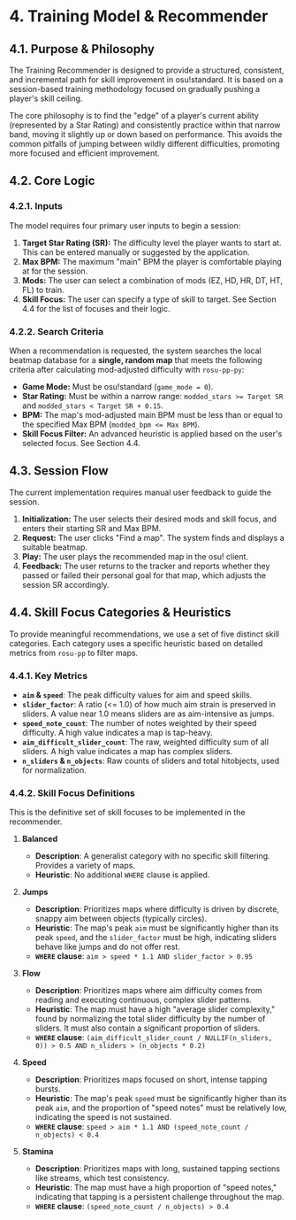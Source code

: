# 4. Training Model & Recommender

## 4.1. Purpose & Philosophy

The Training Recommender is designed to provide a structured, consistent, and incremental path for skill improvement in osu!standard. It is based on a session-based training methodology focused on gradually pushing a player's skill ceiling.

The core philosophy is to find the "edge" of a player's current ability (represented by a Star Rating) and consistently practice within that narrow band, moving it slightly up or down based on performance. This avoids the common pitfalls of jumping between wildly different difficulties, promoting more focused and efficient improvement.

## 4.2. Core Logic

### 4.2.1. Inputs

The model requires four primary user inputs to begin a session:
1.  **Target Star Rating (SR):** The difficulty level the player wants to start at. This can be entered manually or suggested by the application.
2.  **Max BPM:** The maximum "main" BPM the player is comfortable playing at for the session.
3.  **Mods:** The user can select a combination of mods (EZ, HD, HR, DT, HT, FL) to train.
4.  **Skill Focus:** The user can specify a type of skill to target. See Section 4.4 for the list of focuses and their logic.

### 4.2.2. Search Criteria

When a recommendation is requested, the system searches the local beatmap database for a **single, random map** that meets the following criteria after calculating mod-adjusted difficulty with `rosu-pp-py`:
-   **Game Mode:** Must be osu!standard (`game_mode = 0`).
-   **Star Rating:** Must be within a narrow range: `modded_stars >= Target SR` and `modded_stars < Target SR + 0.15`.
-   **BPM:** The map's mod-adjusted main BPM must be less than or equal to the specified Max BPM (`modded_bpm <= Max BPM`).
-   **Skill Focus Filter:** An advanced heuristic is applied based on the user's selected focus. See Section 4.4.

## 4.3. Session Flow

The current implementation requires manual user feedback to guide the session.
1.  **Initialization:** The user selects their desired mods and skill focus, and enters their starting SR and Max BPM.
2.  **Request:** The user clicks "Find a map". The system finds and displays a suitable beatmap.
3.  **Play:** The user plays the recommended map in the osu! client.
4.  **Feedback:** The user returns to the tracker and reports whether they passed or failed their personal goal for that map, which adjusts the session SR accordingly.

## 4.4. Skill Focus Categories & Heuristics

To provide meaningful recommendations, we use a set of five distinct skill categories. Each category uses a specific heuristic based on detailed metrics from `rosu-pp` to filter maps.

### 4.4.1. Key Metrics

-   **`aim` & `speed`**: The peak difficulty values for aim and speed skills.
-   **`slider_factor`**: A ratio (<= 1.0) of how much aim strain is preserved in sliders. A value near 1.0 means sliders are as aim-intensive as jumps.
-   **`speed_note_count`**: The number of notes weighted by their speed difficulty. A high value indicates a map is tap-heavy.
-   **`aim_difficult_slider_count`**: The raw, weighted difficulty sum of all sliders. A high value indicates a map has complex sliders.
-   **`n_sliders` & `n_objects`**: Raw counts of sliders and total hitobjects, used for normalization.

### 4.4.2. Skill Focus Definitions

This is the definitive set of skill focuses to be implemented in the recommender.

1.  **Balanced**
    -   **Description**: A generalist category with no specific skill filtering. Provides a variety of maps.
    -   **Heuristic**: No additional `WHERE` clause is applied.

2.  **Jumps**
    -   **Description**: Prioritizes maps where difficulty is driven by discrete, snappy aim between objects (typically circles).
    -   **Heuristic**: The map's peak `aim` must be significantly higher than its peak `speed`, and the `slider_factor` must be high, indicating sliders behave like jumps and do not offer rest.
    -   **`WHERE` clause**: `aim > speed * 1.1 AND slider_factor > 0.95`

3.  **Flow**
    -   **Description**: Prioritizes maps where aim difficulty comes from reading and executing continuous, complex slider patterns.
    -   **Heuristic**: The map must have a high "average slider complexity," found by normalizing the total slider difficulty by the number of sliders. It must also contain a significant proportion of sliders.
    -   **`WHERE` clause**: `(aim_difficult_slider_count / NULLIF(n_sliders, 0)) > 0.5 AND n_sliders > (n_objects * 0.2)`

4.  **Speed**
    -   **Description**: Prioritizes maps focused on short, intense tapping bursts.
    -   **Heuristic**: The map's peak `speed` must be significantly higher than its peak `aim`, and the proportion of "speed notes" must be relatively low, indicating the speed is not sustained.
    -   **`WHERE` clause**: `speed > aim * 1.1 AND (speed_note_count / n_objects) < 0.4`

5.  **Stamina**
    -   **Description**: Prioritizes maps with long, sustained tapping sections like streams, which test consistency.
    -   **Heuristic**: The map must have a high proportion of "speed notes," indicating that tapping is a persistent challenge throughout the map.
    -   **`WHERE` clause**: `(speed_note_count / n_objects) > 0.4`